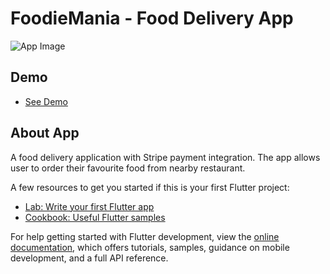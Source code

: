 # FoodieMania - Food Delivery App


![App Image](https://upwork-usw2-prod-agora-file-storage.s3.us-west-2.amazonaws.com/profile/portfolio/thumbnail/0f499186423441c7db75ea6c534e8bf2?response-content-disposition=inline;+filename=%22image_large%22;+filename*=utf-8%27%27image_large&X-Amz-Security-Token=IQoJb3JpZ2luX2VjEGsaCXVzLXdlc3QtMiJHMEUCIQDFqpVbrcHHxqLpbX1a3DSop0wq9G8xlt9q9ZXDFFYykQIgLkWYSisukq5/57CZOXpDVw4D8SziV0Ir4UQeKOMZLZ4q1gQIxP//////////ARAAGgw3Mzk5MzkxNzM4MTkiDKGC4pUZ4ORG5s0YryqqBDk7MZo3CUjG/c6xpcEQe7Ebnel/BmwZk6ffEGuWHsogsAp4HtxUNbTtIpywmkXbSIAGlpvxZebwMDiD1Al6ADEvdF9PNWd9QoBQpPEPpq99eB89f0g5dszMzvR2ustL/5y0LQa2uBkuvYhGMuYRMvygm7eVrQ/cEXKP1PVz/eeZFjiSaPrVeJoaqTqxrPQl9kuOGXlDd%2BHsyZoMkHkWiYTTp1SnOS87YtH5u2y95mMWtBLyWYKDbkwh4HyMVRFbPPgrqCeGzbDi0hT3CBTn1yh50wf3BoLrIOxUGEhvKi1DkrPPGe51KeMvneuuG19azDFCvlbpsV%2BF%2BddNIEm%2B/aoHGoLKLEumI3GqbohT5%2ByXyeiluDJZmpNMIJgPs%2BUI9MpwunRnD9y6aIVOBdSL%2Ba2WApazyI6TnsHQ9FKMPqQIKgAZ4%2Blg9LnEy85kf96QMS533oaSNNbrBb928AZfnWhYQnccNmkP/sDQYceiPNix/2qW0CrEqimBFO7Zpgd1ELwUXlJdn8CDTsbm8ohZTDbucA66JC5t2GRxS0tftuSZp%2BmuGMly6Ea6Hs3eMZC3mp2E9lC/a7Lfec9D6fuMAczyrfkNUPiS7qbuHLL%2BoAlFhP9mOK1Vn8LVD9IWTRcQxr5VqOGcyvKIyinebk5oJESfVHMBlrg/0K4Wjpifizgs2xmDvlL%2BotYGYecDxT90V29GKd5ElSvMVzJ2MkozqUHdIrHKFkZ/8T8MMKuSzaQGOqcByXTOJpmSxb13xlE7rpA3mnPCRZ3qbJvE%2BqzgK35kny2Ib2%2B8wIFUMhi8kmt7ZEJ7zNUrupCa73ABVVOWFxQgZvln%2B70UMhhCk4yfYQ/6uIB86bJaJnWc4tejvU15acGCzCZccoma9LZlAtZNfBTJBRMyduCs8WNAbWQqQZnrxtEHY9/jFe9b1yhHfG%2BTtq8zX7RYY1E7/4nvvv5nb8yzaiqN5ckIwNI=&X-Amz-Algorithm=AWS4-HMAC-SHA256&X-Amz-Date=20230621T215309Z&X-Amz-SignedHeaders=host&X-Amz-Expires=900&X-Amz-Credential=ASIA2YR6PYW5UECFAY42/20230621/us-west-2/s3/aws4_request&X-Amz-Signature=3d3399b7346ceb36dc0a021e71e017c7cdd173147cc281b01a286a55887277b7)


## Demo

- [See Demo](https://www.linkedin.com/feed/update/urn:li:activity:7070425602775801856/)

## About App

A food delivery application with Stripe payment integration. The app allows user to order their favourite food from nearby restaurant.



A few resources to get you started if this is your first Flutter project:

- [Lab: Write your first Flutter app](https://docs.flutter.dev/get-started/codelab)
- [Cookbook: Useful Flutter samples](https://docs.flutter.dev/cookbook)

For help getting started with Flutter development, view the
[online documentation](https://docs.flutter.dev/), which offers tutorials,
samples, guidance on mobile development, and a full API reference.
